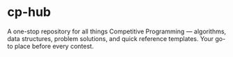 # cp-hub
A one-stop repository for all things Competitive Programming — algorithms, data structures, problem solutions, and quick reference templates. Your go-to place before every contest.
